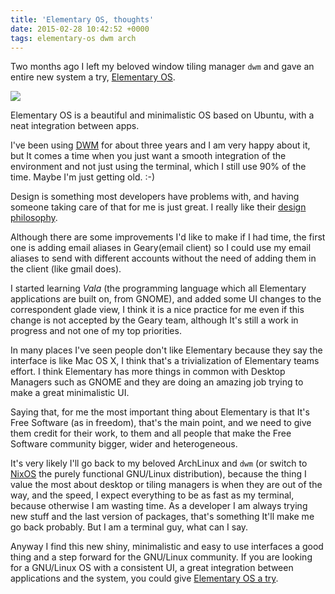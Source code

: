 ```yaml
---
title: 'Elementary OS, thoughts'
date: 2015-02-28 10:42:52 +0000
tags: elementary-os dwm arch
---
```

Two months ago I left my beloved window tiling manager `dwm` and gave an entire new system a try, [Elementary OS][elementary].

![](/content/images/2015/11/1-big.png)

Elementary OS is a beautiful and minimalistic OS based on Ubuntu, with a neat integration between apps.

I've been using [DWM][dwm] for about three years and I am very happy about it, but It comes a time when you just want a smooth integration of the environment and not just using the terminal, which I still use 90% of the time. Maybe I'm just getting old. :-)

Design is something most developers have problems with, and having someone taking care of that for me is just great. I really like their [design philosophy][design].

Although there are some improvements I'd like to make if I had time, the first one is adding email aliases in Geary(email client) so I could use my email aliases to send with different accounts without the need of adding them in the client (like gmail does).

I started learning *Vala* (the programming language which all Elementary applications are built on, from GNOME), and added some UI changes to the correspondent glade view, I think it is a nice practice for me even if this change is not accepted by the Geary team, although It's still a work in progress and not one of my top priorities.

In many places I've seen people don't like Elementary because they say the interface is like Mac OS X, I think that's a trivialization of Elementary teams effort. I think Elementary has more things in common with Desktop Managers such as GNOME and they are doing an amazing job trying to make a great minimalistic UI.

Saying that, for me the most important thing about Elementary is that It's Free Software (as in freedom), that's the main point, and we need to give them credit for their work, to them and all people that make the Free Software community bigger, wider and heterogeneous.

It's very likely I'll go back to my beloved ArchLinux and `dwm` (or switch to [NixOS][nixos] the purely functional GNU/Linux distribution), because the thing I value the most about desktop or tiling managers is when they are out of the way, and the speed, I expect everything to be as fast as my terminal, because otherwise I am wasting time. As a developer I am always trying new stuff and the last version of packages, that's something It'll make me go back probably. But I am a terminal guy, what can I say.

Anyway I find this new shiny, minimalistic and easy to use interfaces a good thing and a step forward for the GNU/Linux community. If you are looking for a GNU/Linux OS with a consistent UI, a great integration between applications and the system, you could give [Elementary OS a try][elementary].



[design]: http://elementaryos.org/get-involved
[elementary]: http://elementary.io/
[nixos]: http://nixos.org/
[dwm]: http://dwm.suckless.org/
